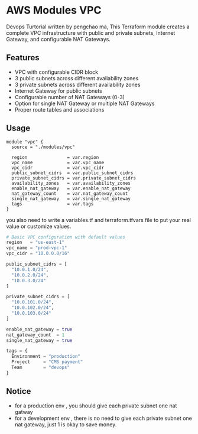 # AWS Modules VPC

Devops Turtorial written by pengchao ma, This Terraform module creates a complete VPC infrastructure with public and private subnets, Internet Gateway, and configurable NAT Gateways.

## Features

- VPC with configurable CIDR block
- 3 public subnets across different availability zones
- 3 private subnets across different availability zones
- Internet Gateway for public subnets
- Configurable number of NAT Gateways (0-3)
- Option for single NAT Gateway or multiple NAT Gateways
- Proper route tables and associations

## Usage

```hcl
module "vpc" {
  source = "./modules/vpc"

  region               = var.region
  vpc_name             = var.vpc_name
  vpc_cidr             = var.vpc_cidr
  public_subnet_cidrs  = var.public_subnet_cidrs
  private_subnet_cidrs = var.private_subnet_cidrs
  availability_zones   = var.availability_zones
  enable_nat_gateway   = var.enable_nat_gateway
  nat_gateway_count    = var.nat_gateway_count
  single_nat_gateway   = var.single_nat_gateway
  tags                 = var.tags
}
```
you also need to write a variables.tf and terraform.tfvars file to put your real value or customize values.

```terraform
# Basic VPC configuration with default values
region   = "us-east-1"
vpc_name = "prod-vpc-1"
vpc_cidr = "10.0.0.0/16"

public_subnet_cidrs = [
  "10.0.1.0/24",
  "10.0.2.0/24",
  "10.0.3.0/24"
]

private_subnet_cidrs = [
  "10.0.101.0/24",
  "10.0.102.0/24",
  "10.0.103.0/24"
]

enable_nat_gateway = true
nat_gateway_count  = 1
single_nat_gateway = true

tags = {
  Environment = "production"
  Project     = "CMS payment"
  Team        = "devops"
}

```


## Notice

- for a production env , you should give each private subnet one nat gatway
- for a development env , there is no need to give each private subnet one nat gateway, just 1 is okay to save money.

